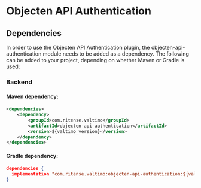 # Objecten API Authentication

## Dependencies

In order to use the Objecten API Authentication plugin, the objecten-api-authentication module needs to 
be added as a dependency. The following can be added to your project, depending on whether Maven 
or Gradle is used:

### Backend

#### Maven dependency:
```xml
<dependencies>
    <dependency>
        <groupId>com.ritense.valtimo</groupId>
        <artifactId>objecten-api-authentication</artifactId>
        <version>${valtimo_version}</version>
    </dependency>
</dependencies>
```

#### Gradle dependency:
```json
dependencies {
  implementation "com.ritense.valtimo:objecten-api-authentication:${valtimo_version}"
}
```
